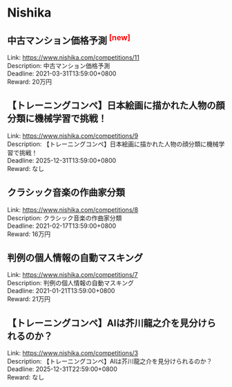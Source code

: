 # Nishika



## 中古マンション価格予測 <sup style="color:red">[new]<sup>  

Link: https://www.nishika.com/competitions/11  
Description: 中古マンション価格予測  
Deadline: 2021-03-31T13:59:00+0800  
Reward: 20万円  


## 【トレーニングコンペ】日本絵画に描かれた人物の顔分類に機械学習で挑戦！

Link: https://www.nishika.com/competitions/9  
Description: 【トレーニングコンペ】日本絵画に描かれた人物の顔分類に機械学習で挑戦！  
Deadline: 2025-12-31T13:59:00+0800  
Reward: なし  


## クラシック音楽の作曲家分類

Link: https://www.nishika.com/competitions/8  
Description: クラシック音楽の作曲家分類  
Deadline: 2021-02-17T13:59:00+0800  
Reward: 16万円  


## 判例の個人情報の自動マスキング

Link: https://www.nishika.com/competitions/7  
Description: 判例の個人情報の自動マスキング  
Deadline: 2021-01-21T13:59:00+0800  
Reward: 21万円  


## 【トレーニングコンペ】AIは芥川龍之介を見分けられるのか？

Link: https://www.nishika.com/competitions/3  
Description: 【トレーニングコンペ】AIは芥川龍之介を見分けられるのか？  
Deadline: 2025-12-31T22:59:00+0800  
Reward: なし  

